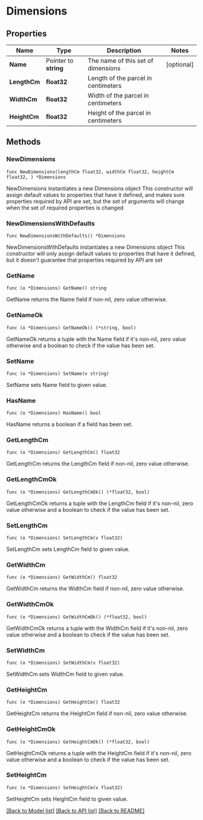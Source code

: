 # Dimensions

## Properties

Name | Type | Description | Notes
------------ | ------------- | ------------- | -------------
**Name** | Pointer to **string** | The name of this set of dimensions | [optional] 
**LengthCm** | **float32** | Length of the parcel in centimeters | 
**WidthCm** | **float32** | Width of the parcel in centimeters | 
**HeightCm** | **float32** | Height of the parcel in centimeters | 

## Methods

### NewDimensions

`func NewDimensions(lengthCm float32, widthCm float32, heightCm float32, ) *Dimensions`

NewDimensions instantiates a new Dimensions object
This constructor will assign default values to properties that have it defined,
and makes sure properties required by API are set, but the set of arguments
will change when the set of required properties is changed

### NewDimensionsWithDefaults

`func NewDimensionsWithDefaults() *Dimensions`

NewDimensionsWithDefaults instantiates a new Dimensions object
This constructor will only assign default values to properties that have it defined,
but it doesn't guarantee that properties required by API are set

### GetName

`func (o *Dimensions) GetName() string`

GetName returns the Name field if non-nil, zero value otherwise.

### GetNameOk

`func (o *Dimensions) GetNameOk() (*string, bool)`

GetNameOk returns a tuple with the Name field if it's non-nil, zero value otherwise
and a boolean to check if the value has been set.

### SetName

`func (o *Dimensions) SetName(v string)`

SetName sets Name field to given value.

### HasName

`func (o *Dimensions) HasName() bool`

HasName returns a boolean if a field has been set.

### GetLengthCm

`func (o *Dimensions) GetLengthCm() float32`

GetLengthCm returns the LengthCm field if non-nil, zero value otherwise.

### GetLengthCmOk

`func (o *Dimensions) GetLengthCmOk() (*float32, bool)`

GetLengthCmOk returns a tuple with the LengthCm field if it's non-nil, zero value otherwise
and a boolean to check if the value has been set.

### SetLengthCm

`func (o *Dimensions) SetLengthCm(v float32)`

SetLengthCm sets LengthCm field to given value.


### GetWidthCm

`func (o *Dimensions) GetWidthCm() float32`

GetWidthCm returns the WidthCm field if non-nil, zero value otherwise.

### GetWidthCmOk

`func (o *Dimensions) GetWidthCmOk() (*float32, bool)`

GetWidthCmOk returns a tuple with the WidthCm field if it's non-nil, zero value otherwise
and a boolean to check if the value has been set.

### SetWidthCm

`func (o *Dimensions) SetWidthCm(v float32)`

SetWidthCm sets WidthCm field to given value.


### GetHeightCm

`func (o *Dimensions) GetHeightCm() float32`

GetHeightCm returns the HeightCm field if non-nil, zero value otherwise.

### GetHeightCmOk

`func (o *Dimensions) GetHeightCmOk() (*float32, bool)`

GetHeightCmOk returns a tuple with the HeightCm field if it's non-nil, zero value otherwise
and a boolean to check if the value has been set.

### SetHeightCm

`func (o *Dimensions) SetHeightCm(v float32)`

SetHeightCm sets HeightCm field to given value.



[[Back to Model list]](../README.md#documentation-for-models) [[Back to API list]](../README.md#documentation-for-api-endpoints) [[Back to README]](../README.md)


